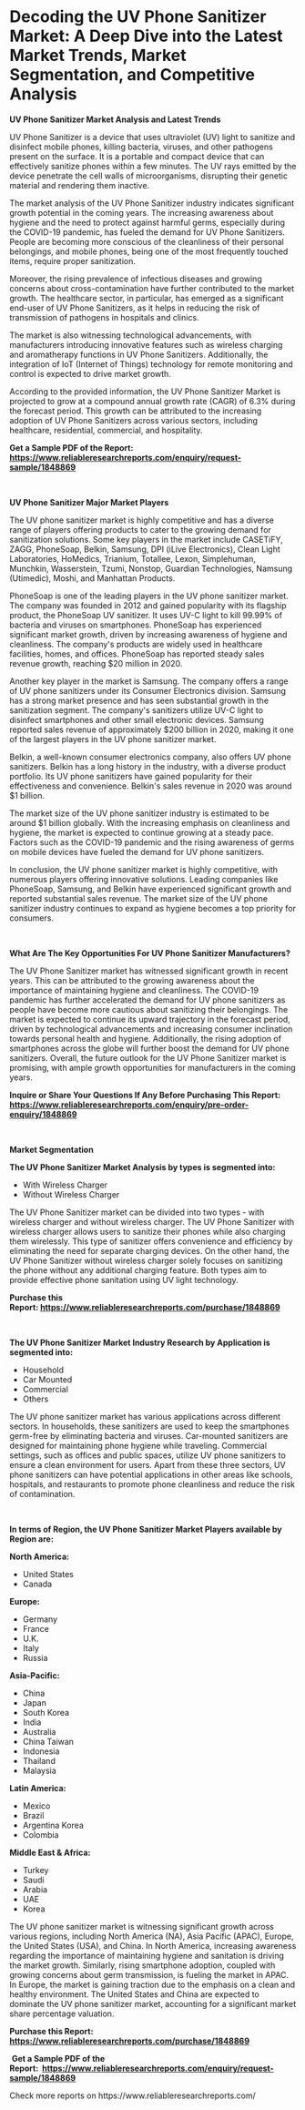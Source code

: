 <p><h1>Decoding the UV Phone Sanitizer Market: A Deep Dive into the Latest Market Trends, Market Segmentation, and Competitive Analysis</h1></p><p><strong>UV Phone Sanitizer Market Analysis and Latest Trends</strong></p>
<p><p>UV Phone Sanitizer is a device that uses ultraviolet (UV) light to sanitize and disinfect mobile phones, killing bacteria, viruses, and other pathogens present on the surface. It is a portable and compact device that can effectively sanitize phones within a few minutes. The UV rays emitted by the device penetrate the cell walls of microorganisms, disrupting their genetic material and rendering them inactive.</p><p>The market analysis of the UV Phone Sanitizer industry indicates significant growth potential in the coming years. The increasing awareness about hygiene and the need to protect against harmful germs, especially during the COVID-19 pandemic, has fueled the demand for UV Phone Sanitizers. People are becoming more conscious of the cleanliness of their personal belongings, and mobile phones, being one of the most frequently touched items, require proper sanitization.</p><p>Moreover, the rising prevalence of infectious diseases and growing concerns about cross-contamination have further contributed to the market growth. The healthcare sector, in particular, has emerged as a significant end-user of UV Phone Sanitizers, as it helps in reducing the risk of transmission of pathogens in hospitals and clinics.</p><p>The market is also witnessing technological advancements, with manufacturers introducing innovative features such as wireless charging and aromatherapy functions in UV Phone Sanitizers. Additionally, the integration of IoT (Internet of Things) technology for remote monitoring and control is expected to drive market growth.</p><p>According to the provided information, the UV Phone Sanitizer Market is projected to grow at a compound annual growth rate (CAGR) of 6.3% during the forecast period. This growth can be attributed to the increasing adoption of UV Phone Sanitizers across various sectors, including healthcare, residential, commercial, and hospitality.</p></p>
<p><strong>Get a Sample PDF of the Report:&nbsp; <a href="https://www.reliableresearchreports.com/enquiry/request-sample/1848869">https://www.reliableresearchreports.com/enquiry/request-sample/1848869</a></strong></p>
<p>&nbsp;</p>
<p><strong>UV Phone Sanitizer Major Market Players</strong></p>
<p><p>The UV phone sanitizer market is highly competitive and has a diverse range of players offering products to cater to the growing demand for sanitization solutions. Some key players in the market include CASETiFY, ZAGG, PhoneSoap, Belkin, Samsung, DPI (iLive Electronics), Clean Light Laboratories, HoMedics, Trianium, Totallee, Lexon, Simplehuman, Munchkin, Wasserstein, Tzumi, Nonstop, Guardian Technologies, Namsung (Utimedic), Moshi, and Manhattan Products.</p><p>PhoneSoap is one of the leading players in the UV phone sanitizer market. The company was founded in 2012 and gained popularity with its flagship product, the PhoneSoap UV sanitizer. It uses UV-C light to kill 99.99% of bacteria and viruses on smartphones. PhoneSoap has experienced significant market growth, driven by increasing awareness of hygiene and cleanliness. The company's products are widely used in healthcare facilities, homes, and offices. PhoneSoap has reported steady sales revenue growth, reaching $20 million in 2020.</p><p>Another key player in the market is Samsung. The company offers a range of UV phone sanitizers under its Consumer Electronics division. Samsung has a strong market presence and has seen substantial growth in the sanitization segment. The company's sanitizers utilize UV-C light to disinfect smartphones and other small electronic devices. Samsung reported sales revenue of approximately $200 billion in 2020, making it one of the largest players in the UV phone sanitizer market.</p><p>Belkin, a well-known consumer electronics company, also offers UV phone sanitizers. Belkin has a long history in the industry, with a diverse product portfolio. Its UV phone sanitizers have gained popularity for their effectiveness and convenience. Belkin's sales revenue in 2020 was around $1 billion.</p><p>The market size of the UV phone sanitizer industry is estimated to be around $1 billion globally. With the increasing emphasis on cleanliness and hygiene, the market is expected to continue growing at a steady pace. Factors such as the COVID-19 pandemic and the rising awareness of germs on mobile devices have fueled the demand for UV phone sanitizers.</p><p>In conclusion, the UV phone sanitizer market is highly competitive, with numerous players offering innovative solutions. Leading companies like PhoneSoap, Samsung, and Belkin have experienced significant growth and reported substantial sales revenue. The market size of the UV phone sanitizer industry continues to expand as hygiene becomes a top priority for consumers.</p></p>
<p>&nbsp;</p>
<p><strong>What Are The Key Opportunities For UV Phone Sanitizer Manufacturers?</strong></p>
<p><p>The UV Phone Sanitizer market has witnessed significant growth in recent years. This can be attributed to the growing awareness about the importance of maintaining hygiene and cleanliness. The COVID-19 pandemic has further accelerated the demand for UV phone sanitizers as people have become more cautious about sanitizing their belongings. The market is expected to continue its upward trajectory in the forecast period, driven by technological advancements and increasing consumer inclination towards personal health and hygiene. Additionally, the rising adoption of smartphones across the globe will further boost the demand for UV phone sanitizers. Overall, the future outlook for the UV Phone Sanitizer market is promising, with ample growth opportunities for manufacturers in the coming years.</p></p>
<p><strong>Inquire or Share Your Questions If Any Before Purchasing This Report: <a href="https://www.reliableresearchreports.com/enquiry/pre-order-enquiry/1848869">https://www.reliableresearchreports.com/enquiry/pre-order-enquiry/1848869</a></strong></p>
<p>&nbsp;</p>
<p><strong>Market Segmentation</strong></p>
<p><strong>The UV Phone Sanitizer Market Analysis by types is segmented into:</strong></p>
<p><ul><li>With Wireless Charger</li><li>Without Wireless Charger</li></ul></p>
<p><p>The UV Phone Sanitizer market can be divided into two types - with wireless charger and without wireless charger. The UV Phone Sanitizer with wireless charger allows users to sanitize their phones while also charging them wirelessly. This type of sanitizer offers convenience and efficiency by eliminating the need for separate charging devices. On the other hand, the UV Phone Sanitizer without wireless charger solely focuses on sanitizing the phone without any additional charging feature. Both types aim to provide effective phone sanitation using UV light technology.</p></p>
<p><strong>Purchase this Report:&nbsp;<a href="https://www.reliableresearchreports.com/purchase/1848869">https://www.reliableresearchreports.com/purchase/1848869</a></strong></p>
<p>&nbsp;</p>
<p><strong>The UV Phone Sanitizer Market Industry Research by Application is segmented into:</strong></p>
<p><ul><li>Household</li><li>Car Mounted</li><li>Commercial</li><li>Others</li></ul></p>
<p><p>The UV phone sanitizer market has various applications across different sectors. In households, these sanitizers are used to keep the smartphones germ-free by eliminating bacteria and viruses. Car-mounted sanitizers are designed for maintaining phone hygiene while traveling. Commercial settings, such as offices and public spaces, utilize UV phone sanitizers to ensure a clean environment for users. Apart from these three sectors, UV phone sanitizers can have potential applications in other areas like schools, hospitals, and restaurants to promote phone cleanliness and reduce the risk of contamination.</p></p>
<p>&nbsp;</p>
<p><strong>In terms of Region, the UV Phone Sanitizer Market Players available by Region are:</strong></p>
<p>
    <p> <strong> North America: </strong>
        <ul>
            <li>United States</li>
            <li>Canada</li>
        </ul>
        </p> 
    <p> <strong> Europe: </strong>
        <ul>
            <li>Germany</li>
            <li>France</li>
            <li>U.K.</li>
            <li>Italy</li>
            <li>Russia</li>
        </ul>
        </p> 
    <p> <strong> Asia-Pacific: </strong>
        <ul>
            <li>China</li>
            <li>Japan</li>
            <li>South Korea</li>
            <li>India</li>
            <li>Australia</li>
            <li>China Taiwan</li>
            <li>Indonesia</li>
            <li>Thailand</li>
            <li>Malaysia</li>
        </ul>
        </p> 
    <p> <strong> Latin America: </strong>
        <ul>
            <li>Mexico</li>
            <li>Brazil</li>
            <li>Argentina Korea</li>
            <li>Colombia</li>
        </ul>
        </p> 
    <p> <strong> Middle East & Africa: </strong>
        <ul>
            <li>Turkey</li>
            <li>Saudi</li>
            <li>Arabia</li>
            <li>UAE</li>
            <li>Korea</li>
        </ul>
    </p>
    </p>
<p><p>The UV phone sanitizer market is witnessing significant growth across various regions, including North America (NA), Asia Pacific (APAC), Europe, the United States (USA), and China. In North America, increasing awareness regarding the importance of maintaining hygiene and sanitation is driving the market growth. Similarly, rising smartphone adoption, coupled with growing concerns about germ transmission, is fueling the market in APAC. In Europe, the market is gaining traction due to the emphasis on a clean and healthy environment. The United States and China are expected to dominate the UV phone sanitizer market, accounting for a significant market share percentage valuation.</p></p>
<p><strong>Purchase this Report: <a href="https://www.reliableresearchreports.com/purchase/1848869">https://www.reliableresearchreports.com/purchase/1848869</a></strong></p>
<p>&nbsp;<strong>Get a Sample PDF of the Report:&nbsp;&nbsp;<a href="https://www.reliableresearchreports.com/enquiry/request-sample/1848869">https://www.reliableresearchreports.com/enquiry/request-sample/1848869</a></strong></p>
<p><strong></strong></p>
<p>Check more reports on https://www.reliableresearchreports.com/</p>